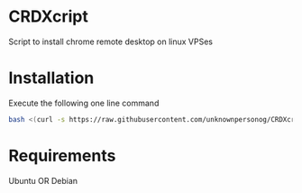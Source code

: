 # CRDXcript
Script to install chrome remote desktop on linux VPSes
# Installation
Execute the following one line command
``` bash
bash <(curl -s https://raw.githubusercontent.com/unknownpersonog/CRDXcript/v1/install.sh)
```
# Requirements
Ubuntu
OR
Debian
